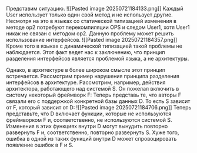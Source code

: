 Представим ситуацию. 
![[Pasted image 20250721184133.png]]
Каждый User использует только один свой метод и не использует другие. Несмотря на это в языках со статической типизацией изменения в методе op2 потребуют перекомпиляции OPS и следом User1, хотя User1 никак не связан с методом op2. Данную проблему может решить использование интерфейсов.
![[Pasted image 20250721184357.png]]
Кроме того в языках с динамической типизацией такой проблемы не наблюдается.
Этот факт ведет нас к заключению, что принцип разделения интерфейсов является проблемой языка, а не архитектуры.

Однако, в архитектуре в более широком смысле этот принцип встречается. Рассмотрим пример нарушения принципа разделения  интерфейсов в архитектуре. Рассмотрим, например, действия архитектора, работающеrо над системой S. Он пожелал включить в систему некоторый фреймворк F: Теперь представь те, что авторы F связали ero с поддержкой конкретной базы данных D. То есть S зависит от F, который зависит от D:
![[Pasted image 20250721184706.png]]
Теперь представьте, что D включает функции, которые не используются фреймворком F и, соответственно, не используются системой S. Изменения в этих функциях внутри D могут вынудить повторно развернуть F и, coответственно, повторно развернуть S. Хуже того, ошибка в одной из таких функций внутри D может спровоцировать появление ошибок в F и S.